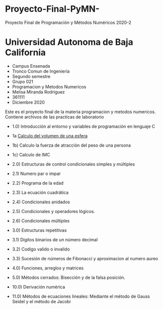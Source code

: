 # Proyecto-Final-PyMN-
Proyecto Final de Programación y Métodos Numéricos 2020-2  
# Universidad Autonoma de Baja California
* Campus Ensenada
* Tronco Comun de Ingenieria
* Segundo semestre
* Grupo 021
* Programacion y Metodos Numericos
* Melisa Miranda Rodriguez
* 361111
* Diciembre 2020

Este es el proyecto final de la materia programacion y metodos numericos.
Contiene archivos de las practicas de laboratorio
* 1.0) Introducción al entorno y variables de programación en lenguaje C 
* 1a [Calculo del volumen de una esfera](https://github.com/MelisaMR/Proyecto-Final-PyMN-/blob/main/Practica1aMelisa.c)
* 1b) Calculo la fuerza de atracción del peso de una persona
* 1c) Calculo de IMC

* 2.0) Estructuras de control condicionales simples y múltiples 
* 2.1) Numero par o impar
* 2.2) Programa de la edad
* 2.3) La ecuación cuadrática
* 2.4) Condicionales anidados
* 2.5) Condicionales y operadores lógicos.
* 2.6) Condicionales múltiples

* 3.0) Estructuras repetitivas
* 3.1) Dígitos binarios de un número decimal
* 3.2) Codigo valido o invalido
* 3.3) Sucesión de números de Fibonacci y aproximacion al numero aureo

* 4.0) Funciones, arreglos y matrices

* 5.0) Métodos cerrados:                                                      Bisección y de la falsa posición.

* 10.0) Derivación numérica

* 11.0) Métodos de ecuaciones lineales:                                        Mediante el método de Gauss Seidel y el método de Jacobi
